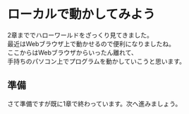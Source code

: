 # ローカルで動かしてみよう

2章まででハローワールドをざっくり見てきました。  
最近はWebブラウザ上で動かせるので便利になりましたね。  
ここからはWebブラウザからいったん離れて、  
手持ちのパソコン上でプログラムを動かしていこうと思います。  

## 準備

さて準備ですが既に1章で終わっています。次へ進みましょう。

